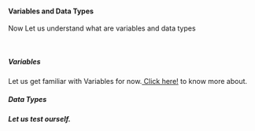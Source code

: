 #### Variables and Data Types

<p> Now Let us understand what are variables and data types </p><br>

##### Variables

Let us get familiar with Variables for now.<a href="https://github.com/Yaswant-Kumar-Singhi/Introduction_to_python/blob/main/Variable%20and%20Data%20Type/Variable.md"> Click here!</a> to know more about.

##### Data Types


##### Let us test ourself.
<a href="https://github.com/Yaswant-Kumar-Singhi/Introduction_to_python/blob/main/Variable%20and%20Data%20Type/Quiz-1.md"> </a>

<a href=""> </a>

<a href=""> </a>
